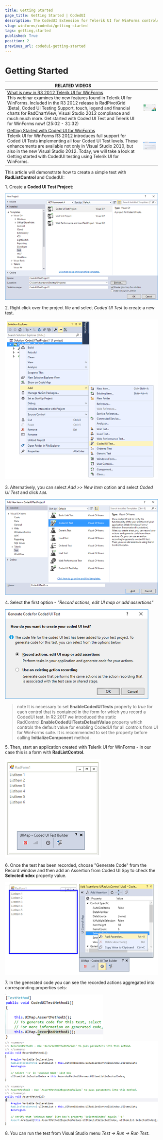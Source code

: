 ```yaml
---
title: Getting Started
page_title: Getting Started | CodedUI
description: The CodedUI Extension for Telerik UI for WinForms controls is an extension for Microsoft Visual Studio, which runs in the Visual Studio Coded UI Test process and captures information about the Rad Controls that it encounters during a test recording and then generates code to replay that test session.
slug: winforms/codedui/getting-started
tags: getting,started
published: True
position: 2
previous_url: codedui-getting-started
---
```


# Getting Started

| RELATED VIDEOS |  |
| ------ | ------ |
|[What is new in R3 2012 Telerik UI for WinForms](http://www.telerik.com/videos/winforms/what-is-new-in-q3-2012-radcontrols-for-winforms)<br>This webinar examines the new features found in Telerik UI for WinForms. Included in the R3 2012 release is RadPivotGrid (Beta), Coded UI Testing Support, touch, legend and financial charts for RadChartView, Visual Studio 2012 compliance and much much more. Get started with Coded UI Test and Telerik UI for WinForms now! (25:02 - 31:32)|![webinar Q 32012](images/webinarQ32012.png)|
|[Getting Started with Coded UI for WinForms](http://tv.telerik.com/watch/radcontrols-for-winforms/getting-started-with-coded-ui-for-winforms)<br>Telerik UI for WinForms R3 2012 introduces full support for Coded UI Tests implementing all four Coded UI Test levels. These enhancements are available not only in Visual Studio 2010, but also in the new Visual Studio 2012. Today, we will take a look at Getting started with CodedUI testing using Telerik UI for WinForms.|![codedui-getting-started 000](images/codedui-getting-started000.png)|

This article will demonstrate how to create a simple test with **RadListControl** and CodedUI:

1\. Create a **Coded UI Test Project**:

![codedui-getting-started 007](images/codedui-getting-started007.png)

2\. Right click over the project file and select *Coded UI Test* to create a new test.

![codedui-getting-started 001](images/codedui-getting-started008.png)

3\. Alternatively, you can select *Add >> New Item* option and select *Coded UI Test* and click `Add`.

![codedui-getting-started 001](images/codedui-getting-started001.png)

4\. Select the first option - *"Record actions, edit UI map or add assertions"*

![codedui-getting-started 002](images/codedui-getting-started002.png)

>note It is necessary to set **EnableCodedUITests** property to *true* for each control that is contained in the form for which you record a CodedUI test. In R2 2017 we introduced the static RadControl.**EnableCodedUITestsDefaultValue** property which controls the default value for enabling CodedUI for all controls from UI for WinForms suite. It is recommended to set the property before calling **InitializeComponent** method. 

5\. Then, start an application created with Telerik UI for WinForms - in our case this is a form with **RadListControl**.

![codedui-getting-started 003](images/codedui-getting-started003.png)

6\. Once the test has been recorded, choose "Generate Code" from the Record window and then add an Assertion from Coded UI Spy to check the __SelectedIndex__ property value.

![codedui-getting-started 004](images/codedui-getting-started004.png)

7\. In the generated code you can see the recorded actions aggregated into corresponding properties sets:

![codedui-getting-started 005](images/codedui-getting-started005.png)![codedui-getting-started 006](images/codedui-getting-started006.png)

8\. You can run the test from Visual Studio menu *Test -> Run -> Run Test*.
            

